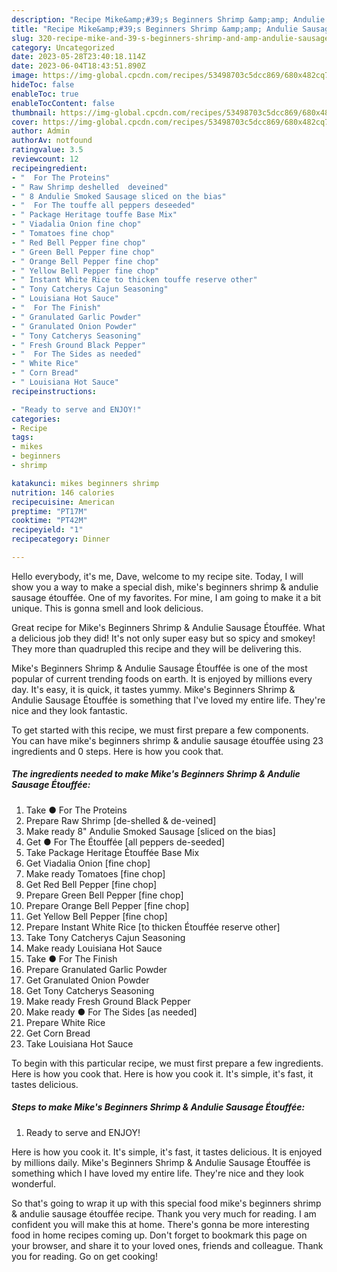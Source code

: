 ```yaml
---
description: "Recipe Mike&amp;#39;s Beginners Shrimp &amp;amp; Andulie Sausage Étouffée yang Delicious}"
title: "Recipe Mike&amp;#39;s Beginners Shrimp &amp;amp; Andulie Sausage Étouffée yang Delicious}"
slug: 320-recipe-mike-and-39-s-beginners-shrimp-and-amp-andulie-sausage-etouffee-yang-delicious
category: Uncategorized
date: 2023-05-28T23:40:18.114Z
date: 2023-06-04T18:43:51.890Z
image: https://img-global.cpcdn.com/recipes/53498703c5dcc869/680x482cq70/mikes-beginners-shrimp-andulie-sausage-etouffee-recipe-main-photo.jpg
hideToc: false
enableToc: true
enableTocContent: false
thumbnail: https://img-global.cpcdn.com/recipes/53498703c5dcc869/680x482cq70/mikes-beginners-shrimp-andulie-sausage-etouffee-recipe-main-photo.jpg
cover: https://img-global.cpcdn.com/recipes/53498703c5dcc869/680x482cq70/mikes-beginners-shrimp-andulie-sausage-etouffee-recipe-main-photo.jpg
author: Admin
authorAv: notfound
ratingvalue: 3.5
reviewcount: 12
recipeingredient:
- "  For The Proteins"
- " Raw Shrimp deshelled  deveined"
- " 8 Andulie Smoked Sausage sliced on the bias"
- "  For The touffe all peppers deseeded"
- " Package Heritage touffe Base Mix"
- " Viadalia Onion fine chop"
- " Tomatoes fine chop"
- " Red Bell Pepper fine chop"
- " Green Bell Pepper fine chop"
- " Orange Bell Pepper fine chop"
- " Yellow Bell Pepper fine chop"
- " Instant White Rice to thicken touffe reserve other"
- " Tony Catcherys Cajun Seasoning"
- " Louisiana Hot Sauce"
- "  For The Finish"
- " Granulated Garlic Powder"
- " Granulated Onion Powder"
- " Tony Catcherys Seasoning"
- " Fresh Ground Black Pepper"
- "  For The Sides as needed"
- " White Rice"
- " Corn Bread"
- " Louisiana Hot Sauce"
recipeinstructions:

- "Ready to serve and ENJOY!"
categories:
- Recipe
tags:
- mikes
- beginners
- shrimp

katakunci: mikes beginners shrimp 
nutrition: 146 calories
recipecuisine: American
preptime: "PT17M"
cooktime: "PT42M"
recipeyield: "1"
recipecategory: Dinner

---
```



Hello everybody, it's me, Dave, welcome to my recipe site. Today, I will show you a way to make a special dish, mike&#39;s beginners shrimp &amp; andulie sausage étouffée. One of my favorites. For mine, I am going to make it a bit unique. This is gonna smell and look delicious.

Great recipe for Mike&#39;s Beginners Shrimp &amp; Andulie Sausage Étouffée. What a delicious job they did! It&#39;s not only super easy but so spicy and smokey! They more than quadrupled this recipe and they will be delivering this.

Mike&#39;s Beginners Shrimp &amp; Andulie Sausage Étouffée is one of the most popular of current trending foods on earth. It is enjoyed by millions every day. It's easy, it is quick, it tastes yummy. Mike&#39;s Beginners Shrimp &amp; Andulie Sausage Étouffée is something that I've loved my entire life. They're nice and they look fantastic.


To get started with this recipe, we must first prepare a few components. You can have mike&#39;s beginners shrimp &amp; andulie sausage étouffée using 23 ingredients and 0 steps. Here is how you cook that.

<!--inarticleads1-->

##### The ingredients needed to make Mike&#39;s Beginners Shrimp &amp; Andulie Sausage Étouffée:

1. Take  ● For The Proteins
1. Prepare  Raw Shrimp [de-shelled &amp; de-veined]
1. Make ready  8&#34; Andulie Smoked Sausage [sliced on the bias]
1. Get  ● For The Étouffée [all peppers de-seeded]
1. Take  Package Heritage Étouffée Base Mix
1. Get  Viadalia Onion [fine chop]
1. Make ready  Tomatoes [fine chop]
1. Get  Red Bell Pepper [fine chop]
1. Prepare  Green Bell Pepper [fine chop]
1. Prepare  Orange Bell Pepper [fine chop]
1. Get  Yellow Bell Pepper [fine chop]
1. Prepare  Instant White Rice [to thicken Étouffée reserve other]
1. Take  Tony Catcherys Cajun Seasoning
1. Make ready  Louisiana Hot Sauce
1. Take  ● For The Finish
1. Prepare  Granulated Garlic Powder
1. Get  Granulated Onion Powder
1. Get  Tony Catcherys Seasoning
1. Make ready  Fresh Ground Black Pepper
1. Make ready  ● For The Sides [as needed]
1. Prepare  White Rice
1. Get  Corn Bread
1. Take  Louisiana Hot Sauce


To begin with this particular recipe, we must first prepare a few ingredients. Here is how you cook that. Here is how you cook it. It&#39;s simple, it&#39;s fast, it tastes delicious. 

<!--inarticleads2-->

##### Steps to make Mike&#39;s Beginners Shrimp &amp; Andulie Sausage Étouffée:


1. Ready to serve and ENJOY!

Here is how you cook it. It&#39;s simple, it&#39;s fast, it tastes delicious. It is enjoyed by millions daily. Mike&#39;s Beginners Shrimp &amp; Andulie Sausage Étouffée is something which I have loved my entire life. They&#39;re nice and they look wonderful. 

So that's going to wrap it up with this special food mike&#39;s beginners shrimp &amp; andulie sausage étouffée recipe. Thank you very much for reading. I am confident you will make this at home. There's gonna be more interesting food in home recipes coming up. Don't forget to bookmark this page on your browser, and share it to your loved ones, friends and colleague. Thank you for reading. Go on get cooking!
